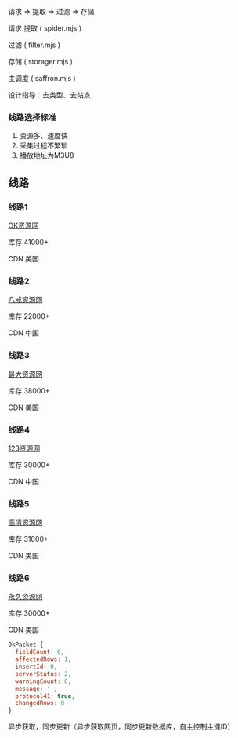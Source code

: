 请求 => 提取 => 过滤 => 存储

请求 提取 ( spider.mjs )

过滤 ( filter.mjs )

存储 ( storager.mjs )

主调度 ( saffron.mjs )


设计指导：去类型、去站点


### 线路选择标准
  1. 资源多、速度快
  2. 采集过程不繁琐
  3. 播放地址为M3U8



## 线路

### 线路1

  [OK资源网](http://www.okzyw.com)

  库存 41000+

  CDN 美国


### 线路2

  [八戒资源网](http://www.bajieziyuan.com)

  库存 22000+
  
  CDN 中国


### 线路3

  [最大资源网](http://zuidazy1.net)

  库存 38000+

  CDN 美国


### 线路4

  [123资源网](http://123ku.com)

  库存 30000+

  CDN 中国


### 线路5

  [高清资源网](http://www.gaoqingzy.com)

  库存 31000+

  CDN 美国


### 线路6

  [永久资源网](http://www.yongjiuzy.cc)

  库存 30000+

  CDN 美国


```javascript
OkPacket {
  fieldCount: 0,
  affectedRows: 1,
  insertId: 0,
  serverStatus: 2,
  warningCount: 0,
  message: '',
  protocol41: true,
  changedRows: 0
}
```


异步获取，同步更新（异步获取网页，同步更新数据库，自主控制主键ID）
